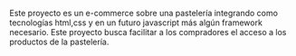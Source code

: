 Este proyecto es un e-commerce sobre una pastelería integrando como tecnologías html,css y en un futuro javascript más algún framework necesario. Este proyecto busca facilitar a los compradores el acceso a los productos de la pastelería.
